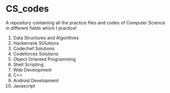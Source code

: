# CS_codes
A repository containing all the practice files and codes of Computer Science in different fields which I practice!
1. Data Structures and Algorithms
2. Hackerrank SOlutions
3. Codechef Solutions
4. Codeforces Solutions
5. Object Oriented Programming
6. Shell Scripting
7. Web Development
8. C++
9. Android Development
10. Javascript
